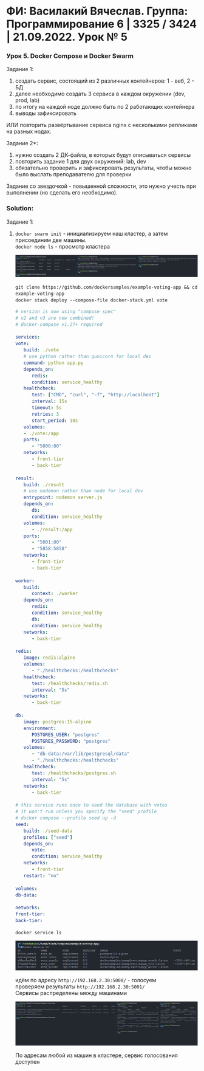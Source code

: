 # ФИ: Василакий Вячеслав. Группа: Программирование 6 | 3325 / 3424 | 21.09.2022. Урок № 5

### Урок 5. Docker Compose и Docker Swarm

Задание 1:

1. создать сервис, состоящий из 2 различных контейнеров: 1 - веб, 2 - БД
2. далее необходимо создать 3 сервиса в каждом окружении (dev, prod, lab)
3. по итогу на каждой ноде должно быть по 2 работающих контейнера
4. выводы зафиксировать

ИЛИ повторить развёртывание сервиса nginx с несколькими репликами на разных нодах.

Задание 2\*:

1. нужно создать 2 ДК-файла, в которых будут описываться сервисы
2. повторить задание 1 для двух окружений: lab, dev
3. обязательно проверить и зафиксировать результаты, чтобы можно было выслать преподавателю для проверки

Задание со звездочкой - повышенной сложности, это нужно учесть при выполнении (но сделать его необходимо).

### Solution:

Задание 1:

1. `docker swarm init` - инициализируем наш кластер, а затем присоединим две машины. <br>
   `docker node ls` - просмотр кластера <br>

   ![init](img/init.png)

   `git clone https://github.com/dockersamples/example-voting-app && cd example-voting-app` <br>
   `docker stack deploy --compose-file docker-stack.yml vote` <br>

   ```yaml
   # version is now using "compose spec"
   # v2 and v3 are now combined!
   # docker-compose v1.27+ required

   services:
   vote:
      build: ./vote
      # use python rather than gunicorn for local dev
      command: python app.py
      depends_on:
         redis:
         condition: service_healthy
      healthcheck:
         test: ["CMD", "curl", "-f", "http://localhost"]
         interval: 15s
         timeout: 5s
         retries: 3
         start_period: 10s
      volumes:
      - ./vote:/app
      ports:
         - "5000:80"
      networks:
         - front-tier
         - back-tier

   result:
      build: ./result
      # use nodemon rather than node for local dev
      entrypoint: nodemon server.js
      depends_on:
         db:
         condition: service_healthy
      volumes:
         - ./result:/app
      ports:
         - "5001:80"
         - "5858:5858"
      networks:
         - front-tier
         - back-tier

   worker:
      build:
         context: ./worker
      depends_on:
         redis:
         condition: service_healthy
         db:
         condition: service_healthy
      networks:
         - back-tier

   redis:
      image: redis:alpine
      volumes:
         - "./healthchecks:/healthchecks"
      healthcheck:
         test: /healthchecks/redis.sh
         interval: "5s"
      networks:
         - back-tier

   db:
      image: postgres:15-alpine
      environment:
         POSTGRES_USER: "postgres"
         POSTGRES_PASSWORD: "postgres"
      volumes:
         - "db-data:/var/lib/postgresql/data"
         - "./healthchecks:/healthchecks"
      healthcheck:
         test: /healthchecks/postgres.sh
         interval: "5s"
      networks:
         - back-tier

   # this service runs once to seed the database with votes
   # it won't run unless you specify the "seed" profile
   # docker compose --profile seed up -d
   seed:
      build: ./seed-data
      profiles: ["seed"]
      depends_on:
         vote:
         condition: service_healthy
      networks:
         - front-tier
      restart: "no"

   volumes:
   db-data:

   networks:
   front-tier:
   back-tier:
   ```

   `docker service ls` <br>

   ![service_ls](img/service_ls.png)

   идём по адресу `http://192.168.2.30:5000/` - голосуем <br>
   проверяем результаты `http://192.168.2.30:5001/` <br>
   Сервисы распределены между машинами <br>

   ![docker_ps](img/docker_ps.png)

   По адресам любой из машин в кластере, сервис голосования доступен <br>
